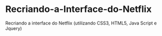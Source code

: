 # Recriando-a-Interface-do-Netflix
Recriando a interface do Netflix (utilizando CSS3, HTML5, Java Script e Jquery)
